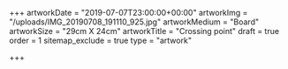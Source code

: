 +++
artworkDate = "2019-07-07T23:00:00+00:00"
artworkImg = "/uploads/IMG_20190708_191110_925.jpg"
artworkMedium = "Board"
artworkSize = "29cm X 24cm"
artworkTitle = "Crossing point"
draft = true
order = 1
sitemap_exclude = true
type = "artwork"

+++
